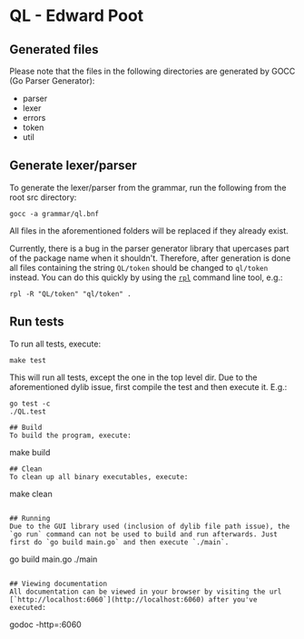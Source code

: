 QL - Edward Poot
===========

## Generated files
Please note that the files in the following directories are generated by GOCC (Go Parser Generator):

* parser
* lexer
* errors
* token
* util

## Generate lexer/parser
To generate the lexer/parser from the grammar, run the following from the root src directory:

```
gocc -a grammar/ql.bnf
```

All files in the aforementioned folders will be replaced if they already exist.

Currently, there is a bug in the parser generator library that upercases part of the package name when it shouldn't. Therefore, after generation is done all files containing the string `QL/token` should be changed to `ql/token` instead. You can do this quickly by using the [`rpl`](http://linux.die.net/man/1/rpl)  command line tool, e.g.:

```
rpl -R "QL/token" "ql/token" .
```

## Run tests
To run all tests, execute:

```
make test
```
This will run all tests, except the one in the top level dir. Due to the aforementioned dylib issue, first compile the test and then execute it. E.g.:
```
go test -c
./QL.test

## Build
To build the program, execute:

```
make build
```
## Clean
To clean up all binary executables, execute:

```
make clean
```

## Running
Due to the GUI library used (inclusion of dylib file path issue), the `go run` command can not be used to build and run afterwards. Just first do `go build main.go` and then execute `./main`.

```
go build main.go
./main
```

## Viewing documentation
All documentation can be viewed in your browser by visiting the url [`http://localhost:6060`](http://localhost:6060) after you've executed:

```
godoc -http=:6060
```

